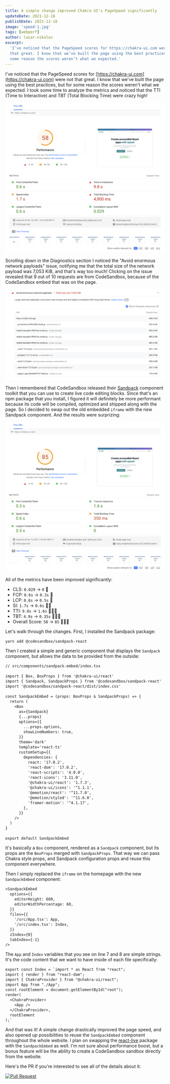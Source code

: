 ```yaml
---
title: A simple change improved Chakra UI's PageSpeed significantly
updateDate: 2021-12-18
publishDate: 2021-12-18
image: 'speed-1.jpg'
tags: [webperf]
author: lazar-nikolov
excerpt:
  'I’ve noticed that the PageSpeed scores for https://chakra-ui.com were not
  that great. I know that we’ve built the page using the best practices, but for
  some reason the scores weren’t what we expected.'
---
```


I've noticed that the PageSpeed scores for
[https://chakra-ui.com](https://chakra-ui.com) were not that great. I know that
we've built the page using the best practices, but for some reason the scores
weren't what we expected. I took some time to analyze the metrics and noticed
that the TTI (Time to Interactive) and TBT (Total Blocking Time) were crazy
high!

![Chakra UI's Old PageSpeed Metrics](./old-metrics.png)

Scrolling down in the Diagnostics section I noticed the "Avoid enormous network
payloads" issue, notifying me that the total size of the network payload was
7,053 KiB, and that's way too much! Clicking on the issue revealed that 9 out of
10 requests are from CodeSandbox, because of the CodeSandbox embed that was on
the page.

![The enormous network payloads list](./network-payloads.png)

Then I remembered that CodeSandbox released their
[Sandpack](https://sandpack.codesandbox.io/) component toolkit that you can use
to create live code editing blocks. Since that's an npm package that you
install, I figured it will definitely be more performant because its code will
be compiled, optimized and shipped along with the page. So I decided to swap out
the old embedded `iframe` with the new Sandpack component. And the results were
surprizing:

![Improved PageSpeed Metrics](./new-metrics.png)

All of the metrics have been improved significantly:

- CLS: `0.029` -> `0` 🚀
- FCP: `0.6s` -> `0.3s` 🚀
- LCP: `0.6s` -> `0.5s` 🚀
- SI: `1.7s` -> `0.6s` 🚀🚀
- TTI: `9.8s` -> `1.6s` 🚀🚀🚀
- TBT: `4.9s` -> `0.35s` 🚀🚀🚀
- Overall Score: `58` -> `85` 🚀🚀🚀

Let's walk through the changes. First, I installed the Sandpack package:

```shell
yarn add @codesandbox/sandpack-react
```

Then I created a simple and generic component that displays the `Sandpack`
component, but allows the data to be provided from the outside:

```tsx
// src/components/sandpack-embed/index.tsx

import { Box, BoxProps } from '@chakra-ui/react'
import { Sandpack, SandpackProps } from '@codesandbox/sandpack-react'
import '@codesandbox/sandpack-react/dist/index.css'

const SandpackEmbed = (props: BoxProps & SandpackProps) => {
  return (
    <Box
      as={Sandpack}
      {...props}
      options={{
        ...props.options,
        showLineNumbers: true,
      }}
      theme='dark'
      template='react-ts'
      customSetup={{
        dependencies: {
          react: '17.0.2',
          'react-dom': '17.0.2',
          'react-scripts': '4.0.0',
          'react-icons': '3.11.0',
          '@chakra-ui/react': '1.7.3',
          '@chakra-ui/icons': '^1.1.1',
          '@emotion/react': '^11.7.0',
          '@emotion/styled': '^11.6.0',
          'framer-motion': '^4.1.17',
        },
      }}
    />
  )
}

export default SandpackEmbed
```

It's basically a `Box` component, rendered as a `Sandpack` component, but its
props are the `BoxProps` merged with `SandpackProps`. That way we can pass
Chakra style props, and Sandpack configuration props and reuse this component
everywhere.

Then I simply replaced the `iframe` on the homepage with the new `SandpackEmbed`
component:

```tsx
<SandpackEmbed
  options={{
    editorHeight: 600,
    editorWidthPercentage: 60,
  }}
  files={{
    '/src/App.tsx': App,
    '/src/index.tsx': Index,
  }}
  zIndex={0}
  tabIndex={-1}
/>
```

The `App` and `Index` variables that you see on line 7 and 8 are simple strings.
It's the code content that we want to have inside of each file specifically:

```tsx
export const Index = `import * as React from "react";
import { render } from "react-dom";
import { ChakraProvider } from "@chakra-ui/react";
import App from "./App";
const rootElement = document.getElementById("root");
render(
  <ChakraProvider>
    <App />
  </ChakraProvider>,
  rootElement
);`
```

And that was it! A simple change drastically improved the page speed, and also
opened up possibilities to reuse the `SandpackEmbed` component throughout the
whole website. I plan on swapping the
[react-live](https://www.npmjs.com/package/react-live) package with the
`SandpackEmbed` as well. I'm not sure about performance boost, but a bonus
feature will be the ability to create a CodeSandbox sandbox directly from the
website.

Here's the PR if you're interested to see all of the details about it:

[![Pull Request](https://opengraph.githubassets.com/f4a95bd3aa5113a1f599f5a810edeb16b885f3364b0443dc3c34a02c3290a5d8/chakra-ui/chakra-ui-docs/pull/154)](https://github.com/chakra-ui/chakra-ui-docs/pull/154)
